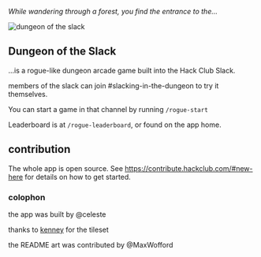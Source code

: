 _While wandering through a forest, you find the entrance to the..._

![dungeon of the slack](https://cloud-omtzct4qa-hack-club-bot.vercel.app/0untitled_artwork_2.png)

## Dungeon of the Slack

...is a rogue-like dungeon arcade game built into the Hack Club Slack.

members of the slack can join #slacking-in-the-dungeon to try it themselves.

You can start a game in that channel by running `/rogue-start`

Leaderboard is at `/rogue-leaderboard`, or found on the app home.

## contribution

The whole app is open source. See https://contribute.hackclub.com/#new-here for details on how to get started.

### colophon

the app was built by @celeste

thanks to [kenney](https://kenney.nl/assets/micro-roguelike) for the tileset

the README art was contributed by @MaxWofford
